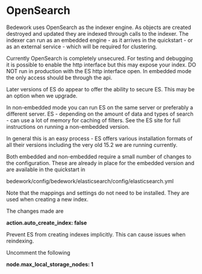 # OpenSearch 
Bedework uses OpenSearch as the indexer engine. As objects are created destroyed and updated they are indexed through calls to the indexer. The indexer can run as an embedded engine - as it arrives in the quickstart - or as an external service - which will be required for clustering.

Currently OpenSearch is completely unsecured. For testing and debugging it is possible to enable the http interface but this may expose your index. DO NOT run in production with the ES http interface open. In embedded mode the only access should be through the api.

Later versions of ES do appear to offer the ability to secure ES. This may be an option when we upgrade.

In non-embedded mode you can run ES on the same server or preferably a different server. ES - depending on the amount of data and types of search - can use a lot of memory for caching of filters. See the ES site for full instructions on running a non-embedded version.

In general this is an easy process - ES offers various installation formats of all their versions including the very old 15.2 we are running currently.

Both embedded and non-embedded require a small number of changes to the configuration. These are already in place for the embedded version and are available in the quickstart in

bedework/config/bedework/elasticsearch/config/elasticsearch.yml

Note that the mappings and settings do not need to be installed. They are used when creating a new index.

The changes made are

**action.auto_create_index: false**

Prevent ES from creating indexes implicitly. This can cause issues when reindexing.

Uncomment the following

**node.max_local_storage_nodes: 1**
